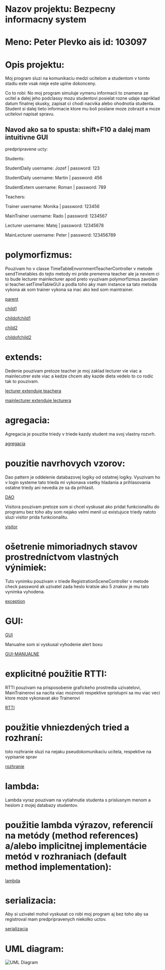 # Nazov projektu: Bezpecny informacny system 
# Meno: Peter Plevko ais id: 103097
# Opis projektu:
Moj program sluzi na komunikaciu medzi ucitelom a studentom v tomto stadiu este vsak nieje este uplne dokonceny.  

Co to robi: No moj program simuluje vymenu informacii to znamena ze ucitel a dalej jeho podclassy mozu studentovi posielat rozne udaje napriklad datum finalnej skusky, zapisat ci chodi nacvika alebo ohodnotia studenta. Student si dalej tieto informacie ktore mu boli poslane moze zobrazit a moze ucitelovi napisat spravu.
## Navod ako sa to spusta: shift+F10 a dalej mam intuitivne GUI

predpripravene ucty:

Students:

StudentDaily username: Jozef | password: 123

StudentDaily username: Martin | password: 456

StudentExtern username: Roman | password: 789

Teachers:

Trainer username: Monika | password: 123456

MainTrainer username: Rado | password: 1234567

Lecturer username: Matej | password: 12345678

MainLecturer username: Peter | password: 123456789

# polymorfizmus:  

Pouzivam ho v classe TimeTableEnvornmentTeacherController v metode sendTimetables do tejto metody mi pride premenna teacher ale ja neviem ci to bude lecturer mainlecturer apod preto vyuzivam polymorfizmus zavolam si teacher.setTimeTableGUI a podla toho aky mam instance sa tato metoda vykona ak som trainer vykona sa inac ako ked som maintrainer.

[parent](https://github.com/OOP-FIIT/oop-2020-uto-16-c-kovacik-kuntox/blob/3f251c319417893c6fc14f238bf5d9e067907c65/Teachers/Teacher.java#L31-L33)

[child1](https://github.com/OOP-FIIT/oop-2020-uto-16-c-kovacik-kuntox/blob/dc893e936afe9d6395cfe14780b18cf102c6a81e/Teachers/Lecturer.java#L61-L64)

[childofchild1](https://github.com/OOP-FIIT/oop-2020-uto-16-c-kovacik-kuntox/blob/dc893e936afe9d6395cfe14780b18cf102c6a81e/Teachers/MainLecturer.java#L71-L73)

[child2](https://github.com/OOP-FIIT/oop-2020-uto-16-c-kovacik-kuntox/blob/dc893e936afe9d6395cfe14780b18cf102c6a81e/Teachers/Trainer.java#L31-L34)

[childofchild2](https://github.com/OOP-FIIT/oop-2020-uto-16-c-kovacik-kuntox/blob/dc893e936afe9d6395cfe14780b18cf102c6a81e/Teachers/MainTrainer.java#L31-L34)

# extends:  

Dedenie pouzivam pretoze teacher je moj zaklad lecturer vie viac a mainlecutrer este viac a kedze chcem aby kazde dieta vedelo to co rodic tak to pouzivam.

[lecturer extenduje teachera](https://github.com/OOP-FIIT/oop-2020-uto-16-c-kovacik-kuntox/blob/b357f90408fa607cf0ec9628567120667306214a/Teachers/Lecturer.java#L10)

[mainlecturer extenduje lecturera](https://github.com/OOP-FIIT/oop-2020-uto-16-c-kovacik-kuntox/blob/b357f90408fa607cf0ec9628567120667306214a/Teachers/MainLecturer.java#L11)

# agregacia:  

Agregacia je pouzitie triedy v triede kazdy student ma svoj vlastny rozvrh.

[agregacia](https://github.com/OOP-FIIT/oop-2020-uto-16-c-kovacik-kuntox/blob/b357f90408fa607cf0ec9628567120667306214a/Students/Student.java#L23)

# pouzitie navrhovych vzorov:  

Dao pattern je oddelenie databazovej logiky od ostatnej logiky. Vyuzivam ho v login systeme tato trieda mi vykonava vsetky hladania a prihlasovania ostatne triedy ani nevedia ze sa da prihlasit.

[DAO](https://github.com/OOP-FIIT/oop-2020-uto-16-c-kovacik-kuntox/blob/d60dddd6d965a8dde90146586375a85adbee9667/Login/LoginSystem.java#L12)  

Visitora pouzivam pretoze som si chcel vyskusat ako pridat funkcionalitu do programu bez toho aby som nejako velmi menil uz existujuce triedy natoto sluzi visitor prida funkcionalitu.

[visitor](https://github.com/OOP-FIIT/oop-2020-uto-16-c-kovacik-kuntox/blob/d60dddd6d965a8dde90146586375a85adbee9667/Visitor/Visitor.java#L8)  

# ošetrenie mimoriadnych stavov prostredníctvom vlastných výnimiek:  

Tuto vynimku pouzivam v triede RegistrationSceneController v metode check password ak uzivatel zada heslo kratsie ako 5 znakov je mu tato vynimka vyhodena. 

[exception](https://github.com/OOP-FIIT/oop-2020-uto-16-c-kovacik-kuntox/blob/d60dddd6d965a8dde90146586375a85adbee9667/GUI/RegistrationSceneController.java#L34-L59)  

# GUI: 

[GUI](https://github.com/OOP-FIIT/oop-2020-uto-16-c-kovacik-kuntox/blob/d60dddd6d965a8dde90146586375a85adbee9667/GUI/MainGUI.java#L84-L98)  

Manualne som si vyskusal vyhodenie alert boxu

[GUI-MANUALNE](https://github.com/OOP-FIIT/oop-2020-uto-16-c-kovacik-kuntox/blob/d60dddd6d965a8dde90146586375a85adbee9667/Data/GUIInvalidPasswordException.java#L14-L24)  

# explicitné použitie RTTI:  

RTTI pouzivam na prisposobenie grafickeho prostredia uzivatelovi, MainTrainerovi sa nacita viac moznosti respektive spristupni sa mu viac veci ktore moze vykonavat ako Trainerovi

[RTTI](https://github.com/OOP-FIIT/oop-2020-uto-16-c-kovacik-kuntox/blob/d60dddd6d965a8dde90146586375a85adbee9667/GUI/TeacherEnvironmentController.java#L46-L50)  

# použitie vhniezdených tried a rozhraní:  

toto rozhranie sluzi na nejaku pseudokomunikaciu ucitela, respektive na vypisanie sprav

[rozhranie](https://github.com/OOP-FIIT/oop-2020-uto-16-c-kovacik-kuntox/blob/d60dddd6d965a8dde90146586375a85adbee9667/Teachers/Interaction.java#L8-L13)  

# lambda:

Lambda vyraz pouzivam na vytiahnutie studenta s prislusnym menom a heslom z mojej databazy studentov.

# použitie lambda výrazov, referencií na metódy (method references) a/alebo implicitnej implementácie metód v rozhraniach (default method implementation):

[lambda](https://github.com/OOP-FIIT/oop-2020-uto-16-c-kovacik-kuntox/blob/d60dddd6d965a8dde90146586375a85adbee9667/Login/LoginSystem.java#L19-L34)  

# serializacia: 

Aby si uzivatel mohol vyskusat co robi moj program aj bez toho aby sa registroval mam predpripravenych niekolko uctov.

[serializacia](https://github.com/OOP-FIIT/oop-2020-uto-16-c-kovacik-kuntox/blob/4550d1c356bb4a11b3fd734d46e7628b304c5207/GUI/MainGUI.java#L35-L76)  

# UML diagram:

![](https://github.com/OOP-FIIT/oop-2020-uto-16-c-kovacik-kuntox/blob/master/Dokumentacia/UML%20Diagram.jpg "UML Diagram")

